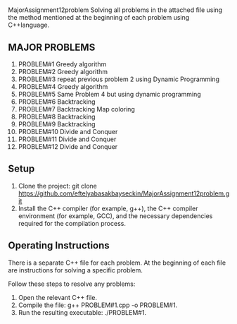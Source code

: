 # 
MajorAssignment12problem
 Solving all problems in the attached file using the method mentioned at the beginning of each problem using C++language.
 
## MAJOR PROBLEMS
 
1. PROBLEM#1  Greedy algorithm
2. PROBLEM#2  Greedy algorithm
3. PROBLEM#3  repeat previous problem 2 using Dynamic Programming
4. PROBLEM#4  Greedy algorithm
5. PROBLEM#5  Same Problem 4 but using dynamic programming
6. PROBLEM#6  Backtracking
7. PROBLEM#7  Backtracking Map coloring
8. PROBLEM#8  Backtracking
9. PROBLEM#9  Backtracking
10. PROBLEM#10  Divide and Conquer
11. PROBLEM#11  Divide and Conquer
12. PROBLEM#12  Divide and Conquer
    
## Setup
1. Clone the project: git clone https://github.com/eftelyabasakbayseckin/MajorAssignment12problem.git
2. Install the C++ compiler (for example, g++), the C++ compiler environment (for example, GCC), and the necessary dependencies required for the compilation process.

## Operating Instructions
There is a separate C++ file for each problem. At the beginning of each file are instructions for solving a specific problem.

Follow these steps to resolve any problems:
1. Open the relevant C++ file.
2. Compile the file: g++ PROBLEM#1.cpp -o PROBLEM#1. 
3. Run the resulting executable: ./PROBLEM#1. 
